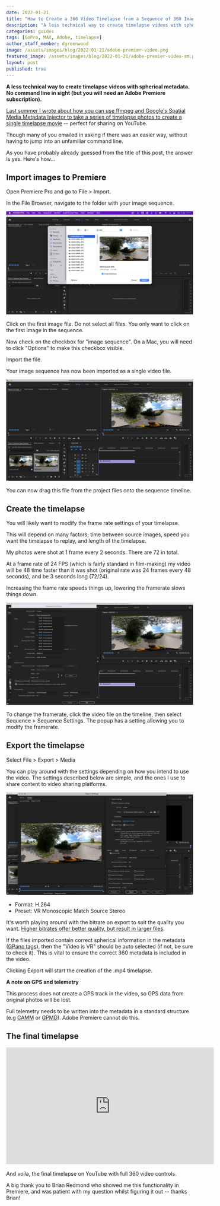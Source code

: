```yaml
---
date: 2022-01-21
title: "How to Create a 360 Video Timelapse from a Sequence of 360 Images (using Adobe Premiere Pro)"
description: "A less technical way to create timelapse videos with spherical metadata. No command line in sight (but you will need a Premiere subscription)."
categories: guides
tags: [GoPro, MAX, Adobe, timelapse]
author_staff_member: dgreenwood
image: /assets/images/blog/2022-01-21/adobe-premier-video.png
featured_image: /assets/images/blog/2022-01-21/adobe-premier-video-sm.png
layout: post
published: true
---
```


**A less technical way to create timelapse videos with spherical metadata. No command line in sight (but you will need an Adobe Premiere subscription).**

[Last summer I wrote about how you can use ffmpeg and Google's Spatial Media Metadata Injector to take a series of timelapse photos to create a single timelapse movie](/blog/turn-360-photos-into-360-video) -- perfect for sharing on YouTube.

Though many of you emailed in asking if there was an easier way, without having to jump into an unfamiliar command line.

As you have probably already guessed from the title of this post, the answer is yes. Here's how...

## Import images to Premiere

Open Premiere Pro and go to File > Import.

In the File Browser, navigate to the folder with your image sequence.

<img class="img-fluid" src="/assets/images/blog/2022-01-21/adobe-premiere-import-files.png" alt="Import 360 photos" title="Import 360 photos" />

Click on the first image file. Do not select all files. You only want to click on the first image in the sequence.

Now check on the checkbox for "image sequence". On a Mac, you will need to click "Options" to make this checkbox visible.

Import the file.

Your image sequence has now been imported as a single video file.

<img class="img-fluid" src="/assets/images/blog/2022-01-21/adobe-premier-video.png" alt="Imported timelapse video" title="Imported timelapse video" />

You can now drag this file from the project files onto the sequence timeline.

## Create the timelapse

You will likely want to modify the frame rate settings of your timelapse.

This will depend on many factors; time between source images, speed you want the timelapse to replay, and length of the timelapse.

My photos were shot at 1 frame every 2 seconds. There are 72 in total.

At a frame rate of 24 FPS (which is fairly standard in film-making) my video will be 48 time faster than it was shot (original rate was 24 frames every 48 seconds), and be 3 seconds long (72/24).

Increasing the frame rate speeds things up, lowering the framerate slows things down.

<img class="img-fluid" src="/assets/images/blog/2022-01-21/adobe-premiere-change-framerate.png" alt="Change framerate" title="Change framerate" />

To change the framerate, click the video file on the timeline, then select Sequence > Sequence Settings. The popup has a setting allowing you to modify the framerate.

## Export the timelapse

Select File > Export > Media

You can play around with the settings depending on how you intend to use the video. The settings described below are simple, and the ones I use to share content to video sharing platforms.

<img class="img-fluid" src="/assets/images/blog/2022-01-21/adobe-premiere-export-vr-timelapse.png" alt="Export settings" title="Export settings" />

* Format: H.264
* Preset: VR Monoscopic Match Source Stereo

It's worth playing around with the bitrate on export to suit the quality you want. [Higher bitrates offer better quality, but result in larger files](/blog/fps-bitrate-compression-360-virtual-tours).

If the files imported contain correct spherical information in the metadata ([GPano tags](/blog/metadata-exif-xmp-360-photo-files)), then the "Video is VR" should be auto selected (if not, be sure to check it). This is vital to ensure the correct 360 metadata is included in the video.

Clicking Export will start the creation of the .mp4 timelapse.

**A note on GPS and telemetry**

This process does not create a GPS track in the video, so GPS data from original photos will be lost.

Full telemetry needs to be written into the metadata in a standard structure (e.g [CAMM](https://developers.google.com/streetview/publish/camm-spec) or [GPMD](https://github.com/gopro/gpmf-parser)). Adobe Premiere cannot do this.

## The final timelapse

<iframe width="560" height="315" src="https://www.youtube-nocookie.com/embed/B2wP6Jfdg1A" title="YouTube video player" frameborder="0" allow="accelerometer; autoplay; clipboard-write; encrypted-media; gyroscope; picture-in-picture" allowfullscreen></iframe>

And voila, the final timelapse on YouTube with full 360 video controls.

A big thank you to Brian Redmond who showed me this functionality in Premiere, and was patient with my question whilst figuring it out -- thanks Brian!